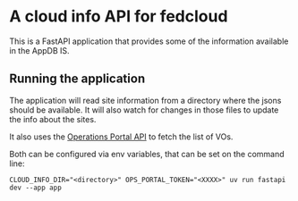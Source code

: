 # A cloud info API for fedcloud

This is a FastAPI application that provides some of the information available in
the AppDB IS.

## Running the application

The application will read site information from a directory where the jsons
should be available. It will also watch for changes in those files to update the
info about the sites.

It also uses the
[Operations Portal API](https://gitlab.in2p3.fr/opsportal/sf3/-/wikis/API-documentation)
to fetch the list of VOs.

Both can be configured via env variables, that can be set on the command line:

```
CLOUD_INFO_DIR="<directory>" OPS_PORTAL_TOKEN="<XXXX>" uv run fastapi dev --app app
```
